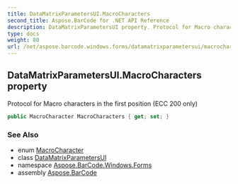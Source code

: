 ```yaml
---
title: DataMatrixParametersUI.MacroCharacters
second_title: Aspose.BarCode for .NET API Reference
description: DataMatrixParametersUI property. Protocol for Macro characters in the first position ECC 200 only
type: docs
weight: 80
url: /net/aspose.barcode.windows.forms/datamatrixparametersui/macrocharacters/
---
```

## DataMatrixParametersUI.MacroCharacters property

Protocol for Macro characters in the first position (ECC 200 only)

```csharp
public MacroCharacter MacroCharacters { get; set; }
```

### See Also

* enum [MacroCharacter](../../../aspose.barcode.generation/macrocharacter/)
* class [DataMatrixParametersUI](../)
* namespace [Aspose.BarCode.Windows.Forms](../../../aspose.barcode.windows.forms/)
* assembly [Aspose.BarCode](../../../)


